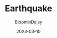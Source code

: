 ---
author: "BloominDaisy"
date: 2023-03-10
title: "Earthquake"
images:
-  https://media.discordapp.net/attachments/870010373976236052/1083788990190211152/IMG_20230310_172921.jpg?ex=65e202a7&is=65cf8da7&hm=2f555490e4af636693721836ec693f4d8599ec0ef53444eea45504b0b4a9e523&=&format=webp&width=578&height=606
description: "Brookhaven Update: More shopping!"
draft: true
---